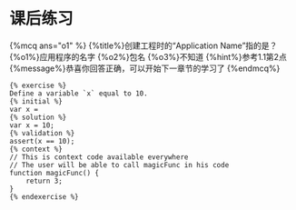 # 课后练习


{%mcq ans="o1" %}
{%title%}创建工程时的“Application Name”指的是？
{%o1%}应用程序的名字
{%o2%}包名
{%o3%}不知道
{%hint%}参考1.1第2点
{%message%}恭喜你回答正确，可以开始下一章节的学习了
{%endmcq%}

```
{% exercise %}
Define a variable `x` equal to 10.
{% initial %}
var x =
{% solution %}
var x = 10;
{% validation %}
assert(x == 10);
{% context %}
// This is context code available everywhere
// The user will be able to call magicFunc in his code
function magicFunc() {
    return 3;
}
{% endexercise %}
```